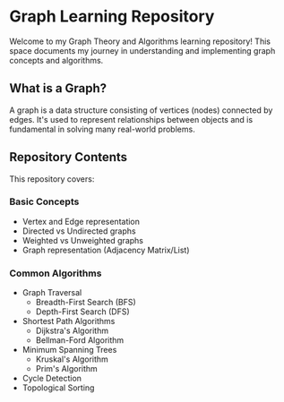 # Graph Learning Repository

Welcome to my Graph Theory and Algorithms learning repository! This space documents my journey in understanding and implementing graph concepts and algorithms.

## What is a Graph?

A graph is a data structure consisting of vertices (nodes) connected by edges. It's used to represent relationships between objects and is fundamental in solving many real-world problems.

## Repository Contents

This repository covers:

### Basic Concepts

- Vertex and Edge representation
- Directed vs Undirected graphs
- Weighted vs Unweighted graphs
- Graph representation (Adjacency Matrix/List)

### Common Algorithms

- Graph Traversal
  - Breadth-First Search (BFS)
  - Depth-First Search (DFS)
- Shortest Path Algorithms
  - Dijkstra's Algorithm
  - Bellman-Ford Algorithm
- Minimum Spanning Trees
  - Kruskal's Algorithm
  - Prim's Algorithm
- Cycle Detection
- Topological Sorting
